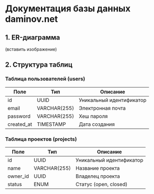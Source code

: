 # Документация базы данных daminov.net

## 1. ER-диаграмма

(вставить изображение)

## 2. Структура таблиц

### Таблица пользователей (users)

| Поле       | Тип          | Описание                 |
| ---------- | ------------ | ------------------------ |
| id         | UUID         | Уникальный идентификатор |
| email      | VARCHAR(255) | Электронная почта       |
| password   | VARCHAR(255) | Хеш пароля              |
| created_at | TIMESTAMP    | Дата создания            |

### Таблица проектов (projects)

| Поле     | Тип          | Описание                 |
| -------- | ------------ | ------------------------ |
| id       | UUID         | Уникальный идентификатор |
| name     | VARCHAR(255) | Название проекта         |
| owner_id | UUID         | Владелец проекта        |
| status   | ENUM         | Статус (open, closed)   |